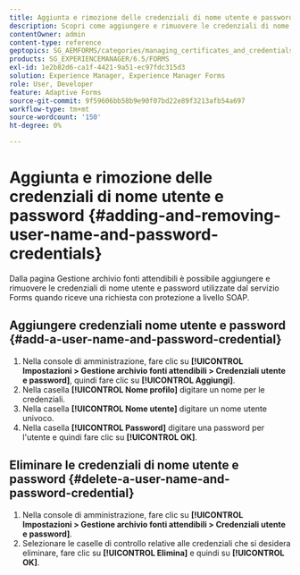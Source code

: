 ```yaml
---
title: Aggiunta e rimozione delle credenziali di nome utente e password
description: Scopri come aggiungere e rimuovere le credenziali di nome utente e password.
contentOwner: admin
content-type: reference
geptopics: SG_AEMFORMS/categories/managing_certificates_and_credentials
products: SG_EXPERIENCEMANAGER/6.5/FORMS
exl-id: 1e2b82d6-ca1f-4421-9a51-ec97fdc315d3
solution: Experience Manager, Experience Manager Forms
role: User, Developer
feature: Adaptive Forms
source-git-commit: 9f59606bb58b9e90f07bd22e89f3213afb54a697
workflow-type: tm+mt
source-wordcount: '150'
ht-degree: 0%

---
```


# Aggiunta e rimozione delle credenziali di nome utente e password {#adding-and-removing-user-name-and-password-credentials}

Dalla pagina Gestione archivio fonti attendibili è possibile aggiungere e rimuovere le credenziali di nome utente e password utilizzate dal servizio Forms quando riceve una richiesta con protezione a livello SOAP.

## Aggiungere credenziali nome utente e password {#add-a-user-name-and-password-credential}

1. Nella console di amministrazione, fare clic su **[!UICONTROL Impostazioni > Gestione archivio fonti attendibili > Credenziali utente e password]**, quindi fare clic su **[!UICONTROL Aggiungi]**.
1. Nella casella **[!UICONTROL Nome profilo]** digitare un nome per le credenziali.
1. Nella casella **[!UICONTROL Nome utente]** digitare un nome utente univoco.
1. Nella casella **[!UICONTROL Password]** digitare una password per l&#39;utente e quindi fare clic su **[!UICONTROL OK]**.

## Eliminare le credenziali di nome utente e password {#delete-a-user-name-and-password-credential}

1. Nella console di amministrazione, fare clic su **[!UICONTROL Impostazioni > Gestione archivio fonti attendibili > Credenziali utente e password]**.
1. Selezionare le caselle di controllo relative alle credenziali che si desidera eliminare, fare clic su **[!UICONTROL Elimina]** e quindi su **[!UICONTROL OK]**.
